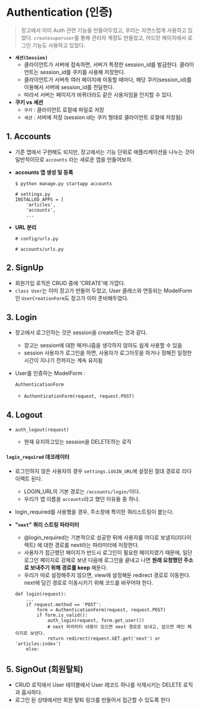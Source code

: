 # Authentication (인증)

> 장고에서 이미 Auth 관련 기능을 만들어두었고, 우리는 자연스럽게 사용하고 있었다. `createsuperuser`를 통해 관리자 계정도 만들었고, 어드민 페이지에서 로그인 기능도 사용하고 있었다.

- **`세션(Session)`**
  - 클라이언트가 서버에 접속하면, 서버가 특정한 session_id를 발급한다. 클라이언트는 session_id를 쿠키를 사용해 저장한다.
  - 클라이언트가 서버측 여러 페이지에 이동할 때마다, 해당 쿠키(session_id)를 이용해서 서버에 session_id를 전달한다.
  - 따라서 서버는 페이지가 바뀌더라도 같은 사용자임을 인지할 수 있다.
- **쿠키 vs 세션**
  - `쿠키` : 클라이언트 로컬에 파일로 저장
  - `세션` : 서버에 저장 (session id는 쿠키 형태로 클라이언트 로컬에 저장됨)

## 1. Accounts

- 기존 앱에서 구현해도 되지만, 장고에서는 기능 단위로 애플리케이션을 나누는 것이 일반적이므로 `accounts` 라는 새로운 앱을 만들어보자.

- **accounts 앱 생성 및 등록**

  ```
  $ python manage.py startapp accounts
  ```

  ```
  # settings.py
  INSTALLED_APPS = [
      'articles',
      'accounts',
      ...
  ```

- **URL 분리**

  ```
  # config/urls.py
  
  # accounts/urls.py
  ```

## 2. SignUp

- 회원가입 로직은 CRUD 중에 'CREATE'에 가깝다.
- `class User`는 이미 장고가 만들어 두었고, User 클래스와 연동되는 ModelForm인 `UserCreationForm`도 장고가 이미 준비해두었다.

## 3. Login

- 장고에서 로그인하는 것은 session을 create하는 것과 같다.

  - 장고는 session에 대한 매커니즘을 생각하지 않아도 쉽게 사용할 수 있음
  - session 사용자가 로그인을 하면, 사용자가 로그아웃을 하거나 정해진 일정한 시간이 지나기 전까지는 계속 유지됨

- User를 인증하는 ModelForm :

   

  ```
  AuthenticationForm
  ```

  - `AuthenticationForm(request, request.POST)`

## 4. Logout

- ```
  auth_logout(request)
  ```

  - 현재 유지하고있는 session을 DELETE하는 로직

#### `login_required` 데코레이터

- 로그인하지 않은 사용자의 경우 `settings.LOGIN_URL`에 설정된 절대 경로로 리다이렉트 된다.

  - LOGIN_URL의 기본 경로는 `/accounts/login/`이다.
  - 우리가 앱 이름을 `accounts`라고 했던 이유들 중 하나.

- login_required를 사용했을 경우, 주소창에 특이한 쿼리스트링이 붙는다.

- **"`next`" 쿼리 스트링 파라미터**

  - @login_required는 기본적으로 성공한 뒤에 사용자를 어디로 보낼지(리다이렉트) 에 대한 경로를 next라는 파라미터에 저장한다.
  - 사용자가 접근했던 페이지가 반드시 로그인이 필요한 페이지였기 때문에, 일단 로그인 페이지로 강제로 보낸 다음에 로그인을 끝내고 나면 **원래 요청했던 주소로 보내주기 위해 경로를 keep** 해둔다.
  - 우리가 따로 설정해주지 않으면, view에 설정해둔 redirect 경로로 이동한다. next에 담긴 경로로 이동시키기 위해 코드를 바꾸어야 한다.

  ```
  def login(request):
      ...
      if request.method == 'POST':
          form = AuthenticationForm(request, request.POST)
          if form.is_valid():
              auth_login(request, form.get_user())
              # next 파라미터 내용이 있으면 next 경로로 보내고, 없으면 메인 페이지로 보낸다.
              return redirect(request.GET.get('next') or 'articles:index')
      else:
  ```

## 5. SignOut (회원탈퇴)

- CRUD 로직에서 User 테이블에서 User 레코드 하나를 삭제시키는 DELETE 로직과 흡사하다.
- 로그인 된 상태에서만 회원 탈퇴 링크를 만들어서 접근할 수 있도록 한다

